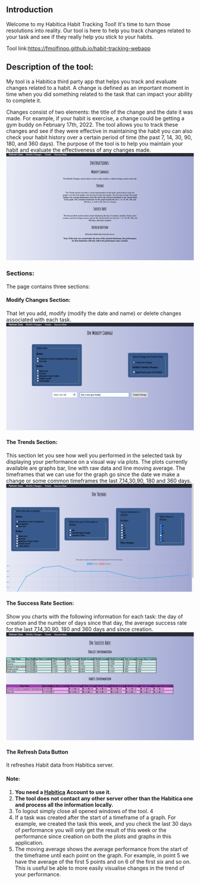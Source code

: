 ## Introduction 
Welcome to my Habitica Habit Tracking Tool! It's time to turn those resolutions into reality. Our tool is here to help you track changes related to your task and see if they really help you stick to your habits.

Tool link:https://fmolfinoo.github.io/habit-tracking-webapp
## Description of the tool:
My tool is a Habitica third party app that helps you track and evaluate changes related to a habit. A change is defined as an important moment in time when you did something related to the task that can impact your ability to complete it. 

Changes consist of two elements: the title of the change and the date it was made. For example, if your habit is exercise, a change could be getting a gym buddy on February 17th, 2022. The tool allows you to track these changes and see if they were effective in maintaining the habit you can also check your habit history over a certain period of time (the past 7, 14, 30, 90, 180, and 360 days). The purpose of the tool is to help you maintain your habit and evaluate the effectiveness of any changes made.
![img.png](Instructions.png)
### Sections:
The page contains three sections:
#### Modify Changes Section:
That let you add, modify (modify the date and name) or delete changes associated with each task.
![img_1.png](ModifyChange.png)
#### The Trends Section: 
This section let you see how well you performed in the selected task by displaying your performance on a visual way via plots. The plots currently available are graphs bar, line with raw data and line moving average. The timeframes that we can use for the graph go since the date we make a change or some common timeframes the last 7,14,30,90, 180 and 360 days.
![img_4.png](Trends.png)
#### The Success Rate Section: 
Show you charts with the following information for each task: the day of creation and the number of days since that day, the average success rate for the last 7,14,30,90, 180 and 360 days and since creation.
![img_5.png](SuccessRate.png)
#### The Refresh Data Button
It refreshes Habit data from Habitica server.
#### Note:
1) **You need a [Habitica](https://habitica.com/) Account to use it.**
2) **The tool does not contact any other server other than the Habitica one and process all the information locally.**
3) To logout simply close all opened windows of the tool. 4
4) If a task was created after the start of a timeframe of a graph. For example, we created the task this week, and you check the last 30 days of performance you will only get the result of this week or the performance since creation on both the plots and graphs in this application. 
5) The moving average shows the average performance from the start of the timeframe until each point on the graph. For example, in point 5 we have the average of the first 5 points and on 6 of the first six and so on. This is useful be able to more easily visualise changes in the trend of your performance.